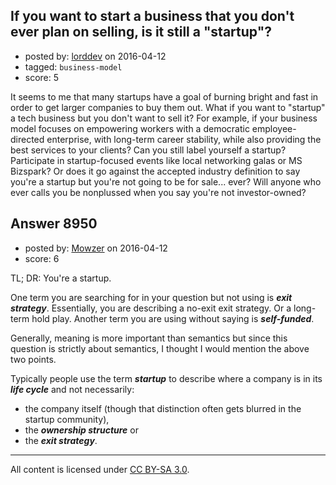 ## If you want to start a business that you don't ever plan on selling, is it still a "startup"?

- posted by: [lorddev](https://stackexchange.com/users/9003/lorddev) on 2016-04-12
- tagged: `business-model`
- score: 5

It seems to me that many startups have a goal of burning bright and fast in order to get larger companies to buy them out.  What if you want to "startup" a tech business but you don't want to sell it?  For example, if your business model focuses on empowering workers with a democratic employee-directed enterprise, with long-term career stability, while also providing the best services to your clients?  Can you still label yourself a startup?  Participate in startup-focused events like local networking galas or MS Bizspark?  Or does it go against the accepted industry definition to say you're a startup but you're not going to be for sale... ever?  Will anyone who ever calls you be nonplussed when you say you're not investor-owned?


## Answer 8950

- posted by: [Mowzer](https://stackexchange.com/users/1803081/mowzer) on 2016-04-12
- score: 6

TL; DR: You're a startup.

One term you are searching for in your question but not using is ***exit strategy***. Essentially, you are describing a no-exit exit strategy. Or a long-term hold play. Another term you are using without saying is ***self-funded***.

Generally, meaning is more important than semantics but since this question is strictly about semantics, I thought I would mention the above two points.

Typically people use the term ***startup*** to describe where a company is in its ***life cycle*** and not necessarily:

- the company itself (though that distinction often gets blurred in the startup community),
- the ***ownership structure*** or
- the ***exit strategy***.



---

All content is licensed under [CC BY-SA 3.0](https://creativecommons.org/licenses/by-sa/3.0/).

